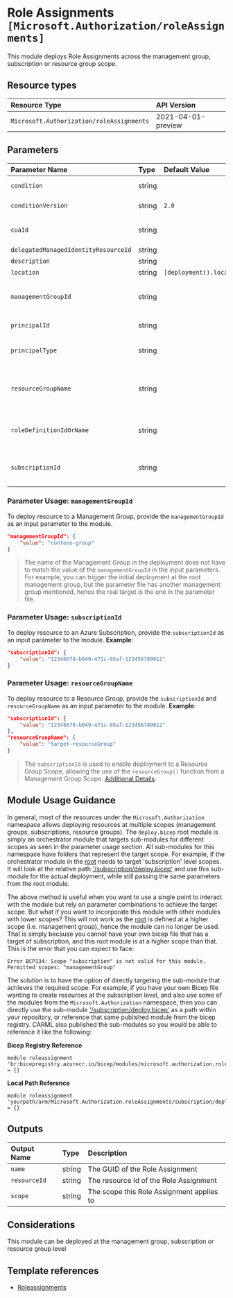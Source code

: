 # Role Assignments `[Microsoft.Authorization/roleAssignments]`

This module deploys Role Assignments across the management group, subscription or resource group scope.

## Resource types

| Resource Type | API Version |
| :-- | :-- |
| `Microsoft.Authorization/roleAssignments` | 2021-04-01-preview |

## Parameters

| Parameter Name | Type | Default Value | Possible Values | Description |
| :-- | :-- | :-- | :-- | :-- |
| `condition` | string |  |  | Optional. The conditions on the role assignment. This limits the resources it can be assigned to |
| `conditionVersion` | string | `2.0` | `[2.0]` | Optional. Version of the condition. Currently accepted value is "2.0" |
| `cuaId` | string |  |  | Optional. Customer Usage Attribution Id (GUID). This GUID must be previously registered. Use when scope target is resource group. |
| `delegatedManagedIdentityResourceId` | string |  |  | Optional. Id of the delegated managed identity resource |
| `description` | string |  |  | Optional. Description of role assignment |
| `location` | string | `[deployment().location]` |  | Optional. Location for all resources. |
| `managementGroupId` | string |  |  | Optional. Group Id of the Management Group to assign the RBAC role to. If no Subscription is provided, the module deploys at management group level, therefore assigns the provided RBAC role to the management group. |
| `principalId` | string |  |  | Required. The Principal or Object Id of the Security Principal (User, Group, Service Principal, Managed Identity) |
| `principalType` | string |  | `[ServicePrincipal, Group, User, ForeignGroup, Device, ]` | Optional. The principal type of the assigned principal Id. |
| `resourceGroupName` | string |  |  | Optional. Name of the Resource Group to assign the RBAC role to. If no Resource Group name is provided, and Subscription Id is provided, the module deploys at subscription level, therefore assigns the provided RBAC role to the subscription. |
| `roleDefinitionIdOrName` | string |  |  | Required. You can provide either the display name of the role definition, or its fully qualified Id in the following format: '/providers/Microsoft.Authorization/roleDefinitions/c2f4ef07-c644-48eb-af81-4b1b4947fb11' |
| `subscriptionId` | string |  |  | Optional. Subscription Id of the subscription to assign the RBAC role to. If no Resource Group name is provided, the module deploys at subscription level, therefore assigns the provided RBAC role to the subscription. |

### Parameter Usage: `managementGroupId`

To deploy resource to a Management Group, provide the `managementGroupId` as an input parameter to the module.

```json
"managementGroupId": {
    "value": "contoso-group"
}
```

> The name of the Management Group in the deployment does not have to match the value of the `managementGroupId` in the input parameters. For example, you can trigger the initial deployment at the root management group, but the parameter file has another management group mentioned, hence the real target is the one in the parameter file.

### Parameter Usage: `subscriptionId`

To deploy resource to an Azure Subscription, provide the `subscriptionId` as an input parameter to the module. **Example**:

```json
"subscriptionId": {
    "value": "12345678-b049-471c-95af-123456789012"
}
```

### Parameter Usage: `resourceGroupName`

To deploy resource to a Resource Group, provide the `subscriptionId` and `resourceGroupName` as an input parameter to the module. **Example**:

```json
"subscriptionId": {
    "value": "12345678-b049-471c-95af-123456789012"
},
"resourceGroupName": {
    "value": "target-resourceGroup"
}
```

> The `subscriptionId` is used to enable deployment to a Resource Group Scope, allowing the use of the `resourceGroup()` function from a Management Group Scope. [Additional Details](https://github.com/Azure/bicep/pull/1420).

## Module Usage Guidance

In general, most of the resources under the `Microsoft.Authorization` namespace allows deploying resources at multiple scopes (management groups, subscriptions, resource groups). The `deploy.bicep` root module is simply an orchestrator module that targets sub-modules for different scopes as seen in the parameter usage section. All sub-modules for this namespace have folders that represent the target scope. For example, if the orchestrator module in the [root](deploy.bicep) needs to target 'subscription' level scopes. It will look at the relative path ['/subscription/deploy.bicep'](./subscription/deploy.bicep) and use this sub-module for the actual deployment, while still passing the same parameters from the root module.

The above method is useful when you want to use a single point to interact with the module but rely on parameter combinations to achieve the target scope. But what if you want to incorporate this module with other modules with lower scopes? This will not work as the [root](deploy.bicep) is defined at a higher scope (i.e. management group), hence the module can no longer be used. That is simply because you cannot have your own bicep file that has a target of subscription, and this root module is at a higher scope than that. This is the error that you can expect to face:

```bicep
Error BCP134: Scope "subscription" is not valid for this module. Permitted scopes: "managementGroup"
```

The solution is to have the option of directly targeting the sub-module that achieves the required scope. For example, if you have your own Bicep file wanting to create resources at the subscription level, and also use some of the modules from the `Microsoft.Authorization` namespace, then you can directly use the sub-module ['/subscription/deploy.bicep'](./subscription/deploy.bicep) as a path within your repository, or reference that same published module from the bicep registry. CARML also published the sub-modules so you would be able to reference it like the following:

**Bicep Registry Reference**
```bicep
module roleassignment 'br:bicepregistry.azurecr.io/bicep/modules/microsoft.authorization.roleassignments.subscription:version' = {}
```
**Local Path Reference**
```bicep
module roleassignment 'yourpath/arm/Microsoft.Authorization.roleAssignments/subscription/deploy.bicep' = {}
```

## Outputs

| Output Name | Type | Description |
| :-- | :-- | :-- |
| `name` | string | The GUID of the Role Assignment |
| `resourceId` | string | The resource Id of the Role Assignment |
| `scope` | string | The scope this Role Assignment applies to |

## Considerations

This module can be deployed at the management group, subscription or resource group level

## Template references

- [Roleassignments](https://docs.microsoft.com/en-us/azure/templates/Microsoft.Authorization/roleAssignments)
